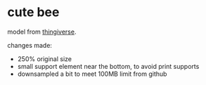 # cute bee

model from [thingiverse](https://www.thingiverse.com/thing:6073920).

changes made:
- 250% original size
- small support element near the bottom, to avoid print supports
- downsampled a bit to meet 100MB limit from github
